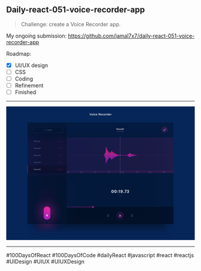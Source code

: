 ## Daily-react-051-voice-recorder-app

> Challenge: create a Voice Recorder app.

My ongoing submission: https://github.com/jamal7x7/daily-react-051-voice-recorder-app


Roadmap:

- [x] UI/UX design
- [ ] CSS
- [ ] Coding
- [ ] Refinement
- [ ] Finished

---

![Alt text](src/images/daily-react-051-voice-recorder-app.png?raw=true "App UI")

---

#100DaysOfReact #100DaysOfCode #dailyReact #javascript #react #reactjs #UIDesign #UIUX #UIUXDesign
